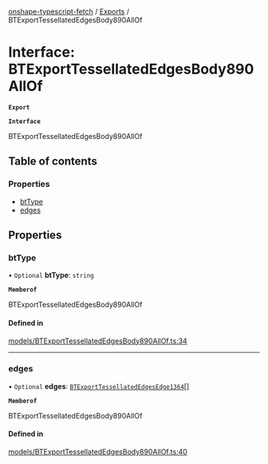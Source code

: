 [onshape-typescript-fetch](../README.md) / [Exports](../modules.md) / BTExportTessellatedEdgesBody890AllOf

# Interface: BTExportTessellatedEdgesBody890AllOf

**`Export`**

**`Interface`**

BTExportTessellatedEdgesBody890AllOf

## Table of contents

### Properties

- [btType](BTExportTessellatedEdgesBody890AllOf.md#bttype)
- [edges](BTExportTessellatedEdgesBody890AllOf.md#edges)

## Properties

### btType

• `Optional` **btType**: `string`

**`Memberof`**

BTExportTessellatedEdgesBody890AllOf

#### Defined in

[models/BTExportTessellatedEdgesBody890AllOf.ts:34](https://github.com/toebes/onshape-typescript-fetch/blob/3e11ae1/models/BTExportTessellatedEdgesBody890AllOf.ts#L34)

___

### edges

• `Optional` **edges**: [`BTExportTessellatedEdgesEdge1364`](BTExportTessellatedEdgesEdge1364.md)[]

**`Memberof`**

BTExportTessellatedEdgesBody890AllOf

#### Defined in

[models/BTExportTessellatedEdgesBody890AllOf.ts:40](https://github.com/toebes/onshape-typescript-fetch/blob/3e11ae1/models/BTExportTessellatedEdgesBody890AllOf.ts#L40)
